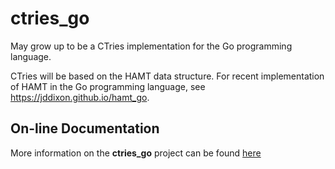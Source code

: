 ctries_go
=========


May grow up to be a CTries implementation for the Go programming language.

CTries will be based on the HAMT data structure.  For recent implementation
of HAMT in the Go programming language, see 
<https://jddixon.github.io/hamt_go>.

## On-line Documentation
More information on the **ctries_go** project can be found 
[here](https://jddixon.github.io/ctries_go)
